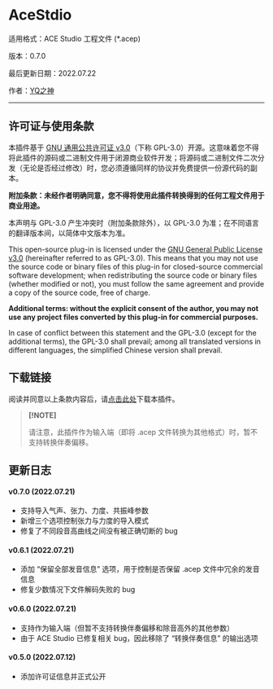 # AceStdio

适用格式：ACE Studio 工程文件 (*.acep)

版本：0.7.0

最后更新日期：2022.07.22

作者：[YQ之神](https://space.bilibili.com/102844209)

---

## 许可证与使用条款

本插件基于 [GNU 通用公共许可证 v3.0](https://www.gnu.org/licenses/gpl-3.0.html)（下称 GPL-3.0）开源。这意味着您不得将此插件的源码或二进制文件用于闭源商业软件开发；将源码或二进制文件二次分发（无论是否经过修改）时，您必须遵循同样的协议并免费提供一份源代码的副本。

**附加条款：未经作者明确同意，您不得将使用此插件转换得到的任何工程文件用于商业用途。**

本声明与 GPL-3.0 产生冲突时（附加条款除外），以 GPL-3.0 为准；在不同语言的翻译版本间，以简体中文版本为准。

This open-source plug-in is licensed under the [GNU General Public License v3.0](https://www.gnu.org/licenses/gpl-3.0.html) (hereinafter referred to as GPL-3.0). This means that you may not use the source code or binary files of this plug-in for closed-source commercial software development; when redistributing the source code or binary files (whether modified or not), you must follow the same agreement and provide a copy of the source code, free of charge.

**Additional terms: without the explicit consent of the author, you may not use any project files converted by this plug-in for commercial purposes.**

In case of conflict between this statement and the GPL-3.0 (except for the additional terms), the GPL-3.0 shall prevail; among all translated versions in different languages, the simplified Chinese version shall prevail.

## 下载链接

阅读并同意以上条款内容后，请[点击此处](https://openvpi-1307911855.cos.ap-beijing.myqcloud.com/plugins/ace/opensvip_plugin_ace_0.7.0.zip)下载本插件。

> **[!NOTE]**
>
> 请注意，此插件作为输入端（即将 .acep 文件转换为其他格式）时，暂不支持转换伴奏偏移。

## 更新日志

#### v0.7.0 (2022.07.21)

- 支持导入气声、张力、力度、共振峰参数
- 新增三个选项控制张力与力度的导入模式
- 修复了不同段音高曲线之间没有被正确切断的 bug

#### v0.6.1 (2022.07.21)

- 添加 “保留全部发音信息” 选项，用于控制是否保留 .acep 文件中冗余的发音信息
- 修复少数情况下文件解码失败的 bug

#### v0.6.0 (2022.07.21)

- 支持作为输入端（但暂不支持转换伴奏偏移和除音高外的其他参数）
- 由于 ACE Studio 已修复相关 bug，因此移除了 “转换伴奏信息” 的输出选项

#### v0.5.0 (2022.07.12)

- 添加许可证信息并正式公开

